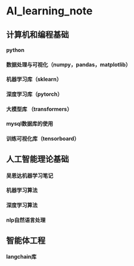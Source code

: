 # AI_learning_note

## 计算机和编程基础

#### python
#### 数据处理与可视化（numpy，pandas，matplotlib）
#### 机器学习库（sklearn）
#### 深度学习库（pytorch）
#### 大模型库 （transformers）
#### mysql数据库的使用
#### 训练可视化库（tensorboard）

## 人工智能理论基础

#### 吴恩达机器学习笔记
#### 机器学习算法
#### 深度学习算法
#### nlp自然语言处理

## 智能体工程

#### langchain库

